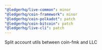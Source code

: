 ```yaml
---
"@ledgerhq/live-common": minor
"@ledgerhq/coin-framework": minor
"@ledgerhq/coin-polkadot": patch
"@ledgerhq/coin-bitcoin": patch
"@ledgerhq/live-cli": patch
---
```


Split account utils between coin-fmk and LLC
